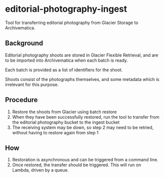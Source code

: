 # editorial-photography-ingest

Tool for transferring editorial photography from Glacier Storage to Archivematica.

## Background

Editorial photography shoots are stored in Glacier Flexible Retrieval, and are to be imported into Archivematica
when each batch is ready.

Each batch is provided as a list of identifiers for the shoot.

Shoots consist of the photographs themselves, and some metadata  which is irrelevant for this purpose.

## Procedure

1. Restore the shoots from Glacier using batch restore
2. When they have been successfully restored, run the tool to transfer from the editorial photography bucket to the ingest bucket
3. The receiving system may be down, so step 2 may need to be retried, without having to restore again from step 1

## How

1. Restoration is asynchronous and can be triggered from a command line.
2. Once restored, the transfer should be triggered. This will run on Lambda, driven by a queue.
